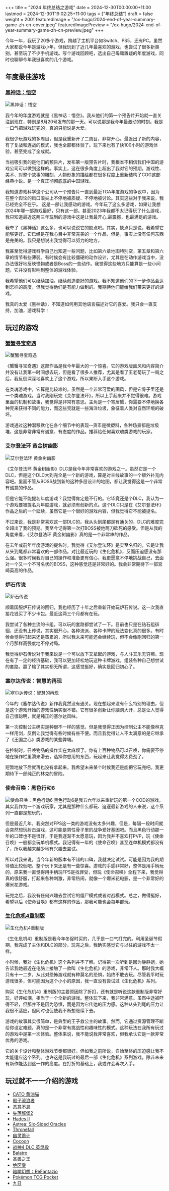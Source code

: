 +++
title = "2024 年终总结之游戏"
date = 2024-12-30T00:00:00+11:00
lastmod = 2024-12-30T19:02:25+11:00
tags = ["年终总结"]
draft = false
weight = 2001
featuredImage = "/ox-hugo/2024-end-of-year-summary-game-zh-cn-cover.jpeg"
featuredImagePreview = "/ox-hugo/2024-end-of-year-summary-game-zh-cn-preview.jpeg"
+++

今年一年，我玩了20多个游戏，跨越了主机平台如Switch、PS5，还有PC。虽然大家都说今年是游戏小年，但我玩到了近几年最喜欢的游戏，也尝试了很多新类别，甚至玩了不少手机游戏。写个游戏回顾吧，选出自己毋庸置疑的年度游戏，同时也聊聊今年我挺喜欢的几个游戏。

<!--more-->

## 年度最佳游戏
### [黑神话：悟空](https://store.steampowered.com/app/2358720/_/)

![黑神话：悟空](https://cdn1.epicgames.com/spt-assets/ca9ef1bcf2f54043baac351366aec677/black-myth-wukong-1l4n1.png)


我今年的年度游戏就是《黑神话：悟空》。我从他们的第一个预告片开始就一直关注到现在，特别是8月20号发布的那一天。可以说那是我今年最激动的时刻。我是一口气把游戏玩完的，真的只能说是大爱。 

我很少玩游戏的多周目，但是我重新开了二周目，非常开心。最近出了新的内容，有了复战和连战的模式，我也全部都体验了。玩下来也有了快100小时的游戏体验，甚至完成了全成就。

当初吸引我的是他们的预告片，发布第一版预告片时，我根本不相信我们中国的游戏公司可以做到这样的。事实上，这在很多角度上超出了我对它的预期。游戏性、美术、对整个故事的雕刻、人物形象的描绘都在很多程度上重新结构了COG这部经典小说。是一个真正彻彻底底的中国游戏。 

我知道游戏科学这个公司从一个预告片一直到最近TGA年度游戏的争议中，因为在整个舆论的风口浪尖上不停地被质疑、不停地被讨论。其实这些对于我来说，我已经完全不在乎。 这是一部让我感动的游戏。今年玩了这么多游戏，如果让我想2024年哪一部游戏最好，只有这一部。甚至2023年我都不太记得玩了什么游戏，我只知道最近这两三年玩到的游戏中这是让我最开心,最震撼，也最满足的游戏。 

我夸了《黑神话》这么多，也可以说说它的缺点吧。其实，缺点只是说，我希望它能够更好。它已经是在我心目中非常完美的一个作品，但是，事实上没有任何东西是完美的。我只是想说出我觉得可以努力的地方。 

我甚至觉得游戏科学自己也知道一些问题，比如第六章地图特别空，第五章和第六章的情节有些薄弱。有时候会有比较僵硬的动作设计，尤其是在动作游戏当中，没办法很好地反映怪物或者是Boss的一些动作。我觉得这些地方只能算是一些小问题，它并没有影响到整体的游戏体验。 

我希望他们可以继续加油，继续创造更好的游戏。我不知道他们的下一步作品会达到怎样的高度，但我觉得他们是有能力做到的。我期待他们能给我们带来更好的游戏。 

我真的太爱《黑神话》，不知道如何用其他语言描述对它的喜爱。我只会一直支持，加油，游戏科学！

## 玩过的游戏
### [蟹蟹寻宝奇遇](https://store.steampowered.com/app/1887840/_/)
![蟹蟹寻宝奇遇](https://img.3dmgame.com/uploads/images/news/20240430/1714456012_305875.jpg)

《蟹蟹寻宝奇遇》这部作品是我今年最大的一个惊喜。它的游戏版画风和内容简介并没有让我第一时间想去玩，但是看了很多人推荐，尤其是看了王老菊玩了一局之后，我反倒深深地喜欢上了这个游戏，所以果断入手这个游戏。

在类魂游戏中，它算是比较难的，虽然是一个非常可爱的画风，但是它骨子里还是一个类魂游戏。当时我刚玩完《艾尔登法环》，所以上手起来并不觉得很难。游戏里面的机制和故事，我觉得是非常有意思。主角是一个寄居蟹，你需要不停地换各种壳来获得不同的能力，而这些壳就是一些海洋垃圾，象征着人类对自然环境的破坏。

游戏通过这种潜移默化在各个细节中的表现--货币是微塑料，各种场景都是垃圾堆，这是非常非常有诚意、有态度的作品。推荐给任何喜欢魂类游戏的玩家。

### 艾尔登法环 黄金树幽影
![艾尔登法环 黄金树幽影](https://www.juejinka.com/news/wp-content/uploads/2024/02/ry3hl.jpg)

《艾尔登法环 黄金树幽影》DLC是我今年非常喜欢的游戏之一。虽然它是一个DLC，但是这个DLC大到完全是一个新的游戏，算是对主线故事的一个额外补充内容吧。里面不管从BOSS战到新的这种多层设计的地图，都让我觉得这是一个非常有诚意的作品。

但是它能不能提名年度游戏？我觉得肯定是不行的。它毕竟还是个DLC，我认为一个游戏要被提名为年度游戏，就必须有创新的点。这个DLC只是在《艾尔登法环》作品之后的一个延续，虽然它是一个很好的游戏内容，但我觉得它不能被提名。

不过来说，我是非常喜欢这一部DLC的。我从头到尾都是有通关的，DLC的难度完全超出了我的预期。我至今记得第一次打BOSS被他两刀砍死的感受。但是从我的角度来看，《艾尔登法环 黄金树幽影》真的是一个非常棒的作品。

在去年或前年年度游戏的提名时，我觉得《艾尔登法环》是实至名归的，它是让我从头到尾都非常喜欢的一部作品。对比最近玩的《生化危机》，反而压迫感没有那么强。很多时候我对自己的操作和准备更有信心，我更愿意不停地挑战自己，去面对一个又一个不可名状的BOSS，这种感觉还是非常好的。我会非常期待下一部宫崎英高的作品。

### 炉石传说
![炉石传说](https://gazettereview.com/wp-content/uploads/2015/12/hearthstone-logo-title-screen.png)

顺着国服炉石传说的回归，我也经历了十年之后重新开始玩炉石传说。这一次我直接花钱买了不少卡包。最近这两三个月都有在玩。

我尝试了各种主流的卡组，可以玩的套路都尝试了一下。目前也只是在钻石组徘徊，还没有上传说，其实很开心。各种流派、各种卡牌的玩法变化真的很多。有时候会觉得打起来还是蛮累的，所以我未来可能还会继续玩，但不会像刚回归的第一个月那样高强度地不停对局。

我觉得炉石传说对于我来说是一个可以放下又拿起的游戏，与人斗其乐无穷嘛。现在有了一定的经济基础，我可以更加轻松地玩这种卡牌游戏，组装各种自己想尝试的套路。赢了输了其实都无所谓，这感觉挺好，确实是回归初心了。

### 塞尔达传说：智慧的再现
![塞尔达传说：智慧的再现](https://nintendoeverything.com/wp-content/uploads/Zelda-Echoes-of-Wisdom.jpg)

今年的《塞尔达传说》新作我竟然没有通关。现在想起来没有什么特别的理由，但是这个游戏开始的游戏性确实很不错。它有很多创新让你脑洞大开，总是让人觉得自己很聪明，就是纯正的塞尔达风味。

第一次控制公主确实是种很不一样的感觉。但是我觉得正因为控制公主不能像林克一样用剑，反倒让我觉得有些时候有些不便。而且我觉得让人不太满意的是它继承了《王国之心》类游戏的某些弊端。

在控制时，召唤物品的操作实在太麻烦了。你有上百种物品可以召唤，你需要不停地在操作栏里滑来滑去，选择你想用的东西，玩起来让我觉得太费劲了。

短暂地放下后就再也没有拿起来。我希望未来某个时候我还是能把它玩完吧。我更期待下一部纯正的林克的冒险。

### 使命召唤：黑色行动6
![使命召唤：黑色行动6](https://img.3dmgame.com/uploads/images/news/20240612/1718178574_865317.jpg)
黑色行动6是我五六年以来重新玩的第一个COD的游戏。其实我作为一个游戏玩家，尤其是那种什么都玩、追逐最新游戏的人来说，这个系列一直都是想玩的。  

但是最近几年，我突然对FPS这一类的游戏没有太多兴趣，但是，每隔一段时间就会突然想玩射击游戏，这可能是男性骨子里的战争爱好基因吧。而且黑色行动那一年的口碑也不是很好，于是我逐渐不太愿意玩，因为我并不喜欢打PVP，玩《使命召唤》一般都会玩单机模式。我记得有一年的《使命召唤》甚至连单机模式都没有了，所以我越来越少地有兴趣去尝试。  

所以对我来说，当今年新的版本有不错的口碑，我就决定试试。可能是因为我的期待值比较低吧，整个玩下来还是有一些惊喜。游戏的手感非常好，整体是用手柄玩的，原来我一直觉得用手柄玩FPS是找罪受，但玩《使命召唤》全程下来，我觉得真的很舒服，打起来各种刺激，非常热闹，就像一个爆米花电影，是一个非常好的爆米花游戏。  

玩完之后，我没有任何兴趣去尝试它的僵尸模式或者对战模式。总之，做得挺好，希望以后《使命召唤》都有这样的作品，那我可能也会每年都玩。

### [生化危机4重制版](https://store.steampowered.com/app/2050650/Resident_Evil_4/)
![生化危机4重制版](https://external-preview.redd.it/resident-evil-4-remake-gets-gorgeous-new-artwork-esrb-v0-RjId4COPZUlYUHVgEXZnjZmKwPiFFwvRq55oYDk2AQQ.jpg?auto=webp&s=0acf9d87d55c36ab1c860138380be28549f52309)

《生化危机4》重制版是我今年冬促时买的，几乎是一口气打完的。利用圣诞节假期，我完成了主体和DLC的部分。玩完之后，我确实感觉它与以往的游戏不太一样。

小时候，我对《生化危机》这个系列并不了解。记得第一次听到是因为静静姐，她告诉我她最近在电脑上接触了一款叫《生化危机》的游戏，非常吓人。那时我大概只有十一二岁，从此对恐怖游戏就有种莫名的恐惧，始终不敢去玩。尽管我平时玩游戏很多，但可能因为这个小小的原因，我一直没有尝试过《生化危机》系列。

购买《生化危机4》重制版的主要原因除了折扣，还有就是听说这款重制版非常好玩，好评如潮，相当于一个全新的游戏。整体玩下来，我非常满意。虽然中途被吓得不轻，但那并不是因为恐惧，而是因为它传达的压力感。这种从头到尾的压力让我很不适应，但同时也促使我不断想继续下去。

游戏的故事其实很简单，是典型的王子救公主的故事。然而，它通过资源管理不断给你设定难题，真的是一个非常有挑战性和趣味性的模式。这种玩法在我所有玩过的游戏中是第一次体验。整体来说，我不能说我非常喜欢，但我承认它是一款非常优秀的游戏。

它的关卡设计和整体游戏节奏都很好。但如我之前所说，自始至终的压迫感让我不太能适应这个系列。也许这是我玩过的最后一部《生化危机》系列游戏，除非未来有新作能达到这一作的高度。在打折的基础上，我或许会再次入手。

## 玩过就不一一介绍的游戏
- [CATO 黄油猫](https://store.steampowered.com/app/1999520/CATO/)
- [骰子流浪者](https://store.steampowered.com/app/2501600/_/)
- [恶意不息](https://store.steampowered.com/app/1371980/_/)
- [失落城堡2](https://store.steampowered.com/app/2445690/2/)
- [Hades II](https://store.steampowered.com/app/1145350/Hades_II/)
- [Astrea: Six-Sided Oracles](https://store.steampowered.com/app/1755830/Astrea_SixSided_Oracles/)
- [Thronefall](https://store.steampowered.com/app/2239150/Thronefall/)
- [幽灵诡计](https://store.steampowered.com/app/1967430/Ghost_Trick_Phantom_Detective/)
- [Cocoon](https://store.steampowered.com/app/1497440/COCOON/)
- [战神4 DLC 英灵殿](https://store.playstation.com/zh-hans-hk/product/HP9000-CUSA34394_00-GOWRDLCCONTENT00)
- [Balatro](https://store.steampowered.com/app/2379780/Balatro/)
- [圣兽之王](https://ec.nintendo.com/HK/zh/titles/70010000065198)
- [绝区零](https://zzz.mihoyo.com/main/)
- [暗喻幻想：ReFantazio](https://asia.sega.com/metaphor/cht/)
- [Pokémon TCG Pocket](https://tcgpocket.pokemon.com/en-us/)
- [九日](https://store.steampowered.com/app/1809540/_/)

